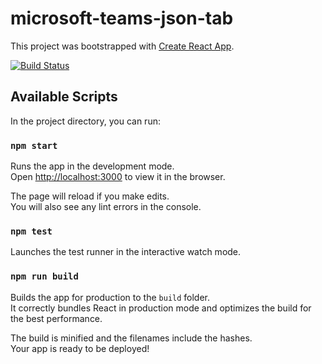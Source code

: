 # microsoft-teams-json-tab

This project was bootstrapped with [Create React App](https://github.com/facebook/create-react-app).

[![Build Status](https://dev.azure.com/hapysachin91/json-tab/_apis/build/status/sachingupta.microsoft-teams-json-tab?branchName=master)](https://dev.azure.com/hapysachin91/json-tab/_build/latest?definitionId=1&branchName=master)

## Available Scripts

In the project directory, you can run:

### `npm start`

Runs the app in the development mode.<br>
Open [http://localhost:3000](http://localhost:3000) to view it in the browser.

The page will reload if you make edits.<br>
You will also see any lint errors in the console.

### `npm test`

Launches the test runner in the interactive watch mode.<br>

### `npm run build`

Builds the app for production to the `build` folder.<br>
It correctly bundles React in production mode and optimizes the build for the best performance.

The build is minified and the filenames include the hashes.<br>
Your app is ready to be deployed!
